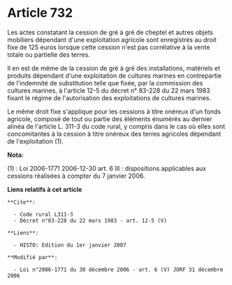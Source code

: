# Article 732

Les actes constatant la cession de gré à gré de cheptel et autres objets mobiliers dépendant d'une exploitation agricole sont
enregistrés au droit fixe de 125 euros lorsque cette cession n'est pas corrélative à la vente totale ou partielle des terres.

Il en est de même de la cession de gré à gré des installations, matériels et produits dépendant d'une exploitation de
cultures marines en contrepartie de l'indemnité de substitution telle que fixée, par la commission des cultures marines, à
l'article 12-5 du décret n° 83-228 du 22 mars 1983 fixant le régime de l'autorisation des exploitations de cultures marines.

Le même droit fixe s'applique pour les cessions à titre onéreux d'un fonds agricole, composé de tout ou partie des éléments
énumérés au dernier alinéa de l'article L. 311-3 du code rural, y compris dans le cas où elles sont concomitantes à la
cession à titre onéreux des terres agricoles dépendant de l'exploitation (1).

**Nota:**

(1) : Loi 2006-1771 2006-12-30 art. 6 III : dispositions applicables aux cessions réalisées à compter du 7 janvier 2006.

**Liens relatifs à cet article**

	**Cite**:

	  - Code rural L311-3
	  - Décret n°83-228 du 22 mars 1983 - art. 12-5 (V)

	**Liens**:

	  - HISTO: Edition du 1er janvier 2007

	**Modifié par**:

	  - Loi n°2006-1771 du 30 décembre 2006 - art. 6 (V) JORF 31 décembre 2006
